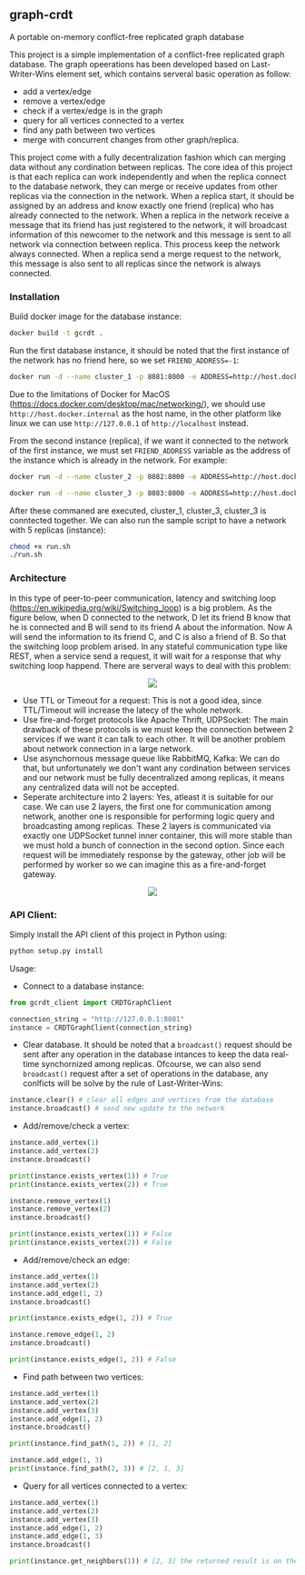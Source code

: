 ## graph-crdt
A portable on-memory conflict-free replicated graph database

This project is a simple implementation of a conflict-free replicated graph database. The graph opeerations has been developed based on Last-Writer-Wins element set, which contains serveral basic operation as follow:

- add a vertex/edge
- remove a vertex/edge
- check if a vertex/edge is in the graph
- query for all vertices connected to a vertex
- find any path between two vertices
- merge with concurrent changes from other graph/replica.

This project come with a fully decentralization fashion which can merging data without any cordination between replicas. The core idea of this project is that each replica can work independently and when the replica connect to the database network, they can merge or receive updates from other replicas via the connection in the network. When a replica start, it should be assigned by an address and know exactly one friend (replica) who has already connected to the network. When a replica in the network receive a message that its friend has just registered to the network, it will broadcast information of this newcomer to the network and this message is sent to all network via connection between replica. This process keep the network always connected. When a replica send a merge request to the network, this message is also sent to all replicas since the network is always connected.

### Installation

Build docker image for the database instance:

```bash
docker build -t gcrdt .
```

Run the first database instance, it should be noted that the first instance of the network has no friend here, so we set `FRIEND_ADDRESS=-1`:
```bash
docker run -d --name cluster_1 -p 8081:8000 -e ADDRESS=http://host.docker.internal:8081 -e FRIEND_ADDRESS=-1 gcrdt
```
Due to the limitations of Docker for MacOS (https://docs.docker.com/desktop/mac/networking/), we should use `http://host.docker.internal` as the host name, in the other platform like linux we can use `http://127.0.0.1` of `http://localhost` instead.
 
From the second instance (replica), if we want it connected to the network of the first instance, we must set `FRIEND_ADDRESS` variable as the address of the instance which is already in the network. For example:

```bash
docker run -d --name cluster_2 -p 8082:8000 -e ADDRESS=http://host.docker.internal:8082 -e FRIEND_ADDRESS=http://host.docker.internal:8081 gcrdt

docker run -d --name cluster_3 -p 8083:8000 -e ADDRESS=http://host.docker.internal:8083 -e FRIEND_ADDRESS=http://host.docker.internal:8082 gcrdt
```

After these commaned are executed, cluster_1, cluster_3, cluster_3 is conntected together. We can also run the sample script to have a network with 5 replicas (instance):
```bash
chmod +x run.sh
./run.sh
```

### Architecture

In this type of peer-to-peer communication, latency and switching loop (https://en.wikipedia.org/wiki/Switching_loop) is a big problem. As the figure below, when D connected to the network, D let its friend B know that he is connected and B will send to its friend A about the information. Now A will send the information to its friend C, and C is also a friend of B. So that the switching loop problem arised. In any stateful communication type like REST, when a service send a request, it will wait for a response that why switching loop happend.
There are serveral ways to deal with this problem:

<p align="center">
  <img src="https://i.imgur.com/brmnztR.png" />
</p>

- Use TTL or Timeout for a request: This is not a good idea, since TTL/Timeout will increase the latecy of the whole network.
- Use fire-and-forget protocols like Apache Thrift, UDPSocket: The main drawback of these protocols is we must keep the connection between 2 services if we want it can talk to each other. It will be another problem about network connection in a large network.
- Use asynchornous message queue like RabbitMQ, Kafka: We can do that, but unfortunately we don't want any cordination between services and our network must be fully decentralized among replicas, it means any centralized data will not be accepted.
- Seperate architecture into 2 layers: Yes, atleast it is suitable for our case. We can use 2 layers, the first one for communication among network, another one is responsible for performing logic query and broadcasting among replicas. These 2 layers is communicated via exactly one UDPSocket tunnel inner container, this will more stable than we must hold a bunch of connection in the second option. Since each request will be immediately response by the gateway, other job will be performed by worker so we can imagine this as a fire-and-forget gateway.

<p align="center">
  <img src="https://i.imgur.com/F0FxMu8.png" />
</p>


### API Client:

Simply install the API client of this project in Python using:
```bash
python setup.py install
```

Usage:

- Connect to a database instance:
```python
from gcrdt_client import CRDTGraphClient

connection_string = "http://127.0.0.1:8081"
instance = CRDTGraphClient(connection_string)
```

- Clear database. It should be noted that a `broadcast()` request should be sent after any operation in the database intances to keep the data real-time synchornized among replicas. Ofcourse, we can also send `broadcast()` request after a set of operations in the database, any conlficts will be solve by the rule of Last-Writer-Wins:
```python
instance.clear() # clear all edges and vertices from the database
instance.broadcast() # send new update to the network
```

- Add/remove/check a vertex:
```python
instance.add_vertex(1)
instance.add_vertex(2)
instance.broadcast()

print(instance.exists_vertex(1)) # True
print(instance.exists_vertex(2)) # True

instance.remove_vertex(1)
instance.remove_vertex(2)
instance.broadcast()

print(instance.exists_vertex(1)) # False
print(instance.exists_vertex(2)) # False
```

- Add/remove/check an edge:
```python
instance.add_vertex(1)
instance.add_vertex(2)
instance.add_edge(1, 2)
instance.broadcast()

print(instance.exists_edge(1, 2)) # True

instance.remove_edge(1, 2)
instance.broadcast()

print(instance.exists_edge(1, 2)) # False
```

- Find path between two vertices:
```python
instance.add_vertex(1)
instance.add_vertex(2)
instance.add_vertex(3)
instance.add_edge(1, 2)
instance.broadcast()

print(instance.find_path(1, 2)) # [1, 2]

instance.add_edge(1, 3)
print(instance.find_path(2, 3)) # [2, 1, 3]
```

- Query for all vertices connected to a vertex:
```python
instance.add_vertex(1)
instance.add_vertex(2)
instance.add_vertex(3)
instance.add_edge(1, 2)
instance.add_edge(1, 3)
instance.broadcast()

print(instance.get_neighbors(1)) # [2, 3] the returned result is on the sorted order
```